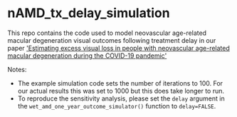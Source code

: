 # nAMD_tx_delay_simulation

This repo contains the code used to model neovascular age-related macular degeneration visual outcomes following treatment delay in our paper ['Estimating excess visual loss in people with neovascular age-related macular degeneration during the COVID-19 pandemic'](https://www.medrxiv.org/content/10.1101/2020.06.02.20120642v1)

Notes:
- The example simulation code sets the number of iterations to 100. For our actual results this was set to 1000 but this does take longer to run.
- To reproduce the sensitivity analysis, please set the `delay` argument in the `wet_amd_one_year_outcome_simulator()` function to `delay=FALSE`.
